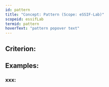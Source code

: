 ```yaml
---
id: pattern
title: "Concept: Pattern (Scope: eSSIF-Lab)"
scopeid: essifLab
termid: pattern
hoverText: "pattern popover text"
---
```


## Criterion:

## Examples:

### xxx:
